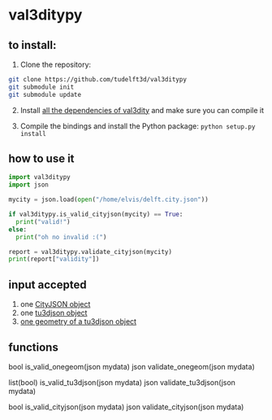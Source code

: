 # val3ditypy


## to install:

1. Clone the repository:

```bash
git clone https://github.com/tudelft3d/val3ditypy
git submodule init
git submodule update
```

2. Install [all the dependencies of val3dity](https://github.com/tudelft3d/val3dity#installation-of-the-command-line-tool) and make sure you can compile it

3. Compile the bindings and install the Python package: `python setup.py install`


## how to use it

```python
import val3ditypy
import json

mycity = json.load(open("/home/elvis/delft.city.json"))

if val3ditypy.is_valid_cityjson(mycity) == True:
  print("valid!")
else:
  print("oh no invalid :(")

report = val3ditypy.validate_cityjson(mycity)
print(report["validity"])
```

## input accepted

1. one [CityJSON object](https://www.cityjson.org/specs/1.0.3/#cityjson-object)
2. one [tu3djson object](https://github.com/tudelft3d/tu3djson#tu3djson-object)
3. [one geometry of a tu3djson object](https://github.com/tudelft3d/tu3djson#geometry-object)


## functions

bool is_valid_onegeom(json mydata)
json validate_onegeom(json mydata)

list(bool) is_valid_tu3djson(json mydata)
json validate_tu3djson(json mydata)

bool is_valid_cityjson(json mydata)
json validate_cityjson(json mydata)
